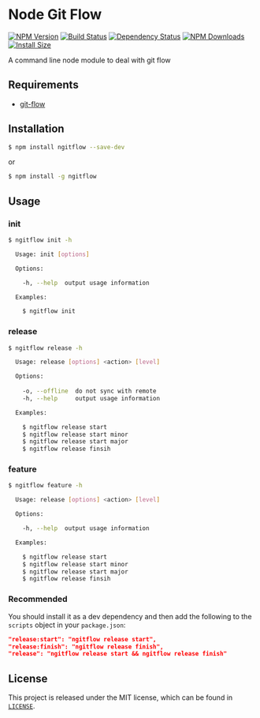 # Node Git Flow

[![NPM Version](https://badge.fury.io/js/ngitflow.svg)](https://www.npmjs.com/package/ngitflow)
[![Build Status](https://travis-ci.org/xbranch/ngitflow.svg?branch=develop)](https://travis-ci.org/xbranch/ngitflow)
[![Dependency Status](https://david-dm.org/xbranch/ngitflow.svg)](https://david-dm.org/xbranch/ngitflow)
[![NPM Downloads](https://img.shields.io/npm/dm/ngitflow.svg?style=flat)](https://npmcharts.com/compare/ngitflow?minimal=true)
[![Install Size](https://packagephobia.now.sh/badge?p=ngitflow)](https://packagephobia.now.sh/result?p=ngitflow)

A command line node module to deal with git flow

## Requirements
- [git-flow](https://github.com/petervanderdoes/gitflow-avh)

## Installation

```bash
$ npm install ngitflow --save-dev
```

or 

```bash
$ npm install -g ngitflow
```

## Usage


### init
```bash
$ ngitflow init -h

  Usage: init [options]

  Options:

    -h, --help  output usage information

  Examples:

    $ ngitflow init
```

### release
```bash
$ ngitflow release -h

  Usage: release [options] <action> [level]

  Options:
    
    -o, --offline  do not sync with remote
    -h, --help     output usage information

  Examples:

    $ ngitflow release start
    $ ngitflow release start minor
    $ ngitflow release start major
    $ ngitflow release finsih
```

### feature
```bash
$ ngitflow feature -h

  Usage: release [options] <action> [level]

  Options:

    -h, --help  output usage information

  Examples:

    $ ngitflow release start
    $ ngitflow release start minor
    $ ngitflow release start major
    $ ngitflow release finsih
```

### Recommended

You should install it as a dev dependency and then add the following to the `scripts` object in your `package.json`:

```json
"release:start": "ngitflow release start",
"release:finish": "ngitflow release finish",
"release": "ngitflow release start && ngitflow release finish"
```

## License

This project is released under the MIT license, which can be found in [`LICENSE`](LICENSE).
